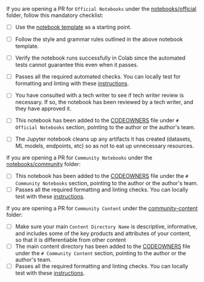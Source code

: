 If you are opening a PR for `Official Notebooks` under the [notebooks/official](https://github.com/GoogleCloudPlatform/vertex-ai-samples/tree/main/notebooks/official) folder, follow this mandatory checklist:
- [ ] Use the [notebook template](https://github.com/GoogleCloudPlatform/vertex-ai-samples/blob/main/notebooks/notebook_template.ipynb) as a starting point.
- [ ] Follow the style and grammar rules outlined in the above notebook template.
- [ ] Verify the notebook runs successfully in Colab since the automated tests cannot guarantee this even when it passes.
- [ ] Passes all the required automated checks. You can locally test for formatting and linting with these [instructions](https://github.com/GoogleCloudPlatform/vertex-ai-samples/blob/main/docs/contributing.md#code-quality-checks).
- [ ] You have consulted with a tech writer to see if tech writer review is necessary. If so, the notebook has been reviewed by a tech writer, and they have approved it.
- [ ] This notebook has been added to the [CODEOWNERS](https://github.com/GoogleCloudPlatform/vertex-ai-samples/blob/main/docs/CODEOWNERS) file under `# Official Notebooks` section, pointing to the author or the author's team.
- [ ] The Jupyter notebook cleans up any artifacts it has created (datasets, ML models, endpoints, etc) so as not to eat up unnecessary resources.


If you are opening a PR for `Community Notebooks` under the [notebooks/community](https://github.com/GoogleCloudPlatform/vertex-ai-samples/tree/main/notebooks/community) folder:
- [ ] This notebook has been added to the [CODEOWNERS](https://github.com/GoogleCloudPlatform/vertex-ai-samples/blob/main/docs/CODEOWNERS) file under the `# Community Notebooks` section, pointing to the author or the author's team.
- [ ] Passes all the required formatting and linting checks. You can locally test with these [instructions](https://github.com/GoogleCloudPlatform/vertex-ai-samples/blob/main/docs/contributing.md#code-quality-checks).

If you are opening a PR for `Community Content` under the [community-content](https://github.com/GoogleCloudPlatform/vertex-ai-samples/tree/main/community-content) folder:
- [ ] Make sure your main `Content Directory Name` is descriptive, informative, and includes some of the key products and attributes of your content, so that it is differentiable from other content
- [ ] The main content directory has been added to the [CODEOWNERS](https://github.com/GoogleCloudPlatform/vertex-ai-samples/blob/main/docs/CODEOWNERS) file under the `# Community Content` section, pointing to the author or the author's team.
- [ ] Passes all the required formatting and linting checks. You can locally test with these [instructions](https://github.com/GoogleCloudPlatform/vertex-ai-samples/blob/main/docs/contributing.md#code-quality-checks).
